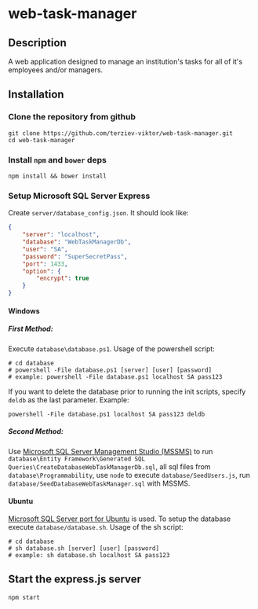 # web-task-manager

## Description
A web application designed to manage an institution's tasks for all of it's employees and/or managers.

## Installation

### Clone the repository from github
```
git clone https://github.com/terziev-viktor/web-task-manager.git
cd web-task-manager
```

### Install `npm` and `bower` deps
```
npm install && bower install
```

### Setup Microsoft SQL Server Express
Create `server/database_config.json`. It should look like:
```json
{
    "server": "localhost",
    "database": "WebTaskManagerDb",
    "user": "SA",
    "password": "SuperSecretPass",
    "port": 1433,
    "option": {
        "encrypt": true
    }
}
```

#### Windows 

##### First Method:
Execute `database\database.ps1`. Usage of the powershell script:
```
# cd database
# powershell -File database.ps1 [server] [user] [password]
# example: powershell -File database.ps1 localhost SA pass123
```

If you want to delete the database prior to running the init scripts, specify `deldb` as the last parameter. Example:
```
powershell -File database.ps1 localhost SA pass123 deldb
```

##### Second Method:
Use [Microsoft SQL Server Management Studio (MSSMS)](https://docs.microsoft.com/en-us/sql/ssms/download-sql-server-management-studio-ssms) to run `database\Entity Framework\Generated SQL Queries\CreateDatabaseWebTaskManagerDb.sql`, all sql files from `database\Programmability`, use `node` to execute `database/SeedUsers.js`, run `database/SeedDatabaseWebTaskManager.sql` with MSSMS.

#### Ubuntu
[Microsoft SQL Server port for Ubuntu](https://docs.microsoft.com/en-us/sql/linux/sql-server-linux-setup-ubuntu) is used. To setup the database execute `database/database.sh`. Usage of the sh script:
```
# cd database
# sh database.sh [server] [user] [password]
# example: sh database.sh localhost SA pass123
```

## Start the express.js server
```
npm start
```
